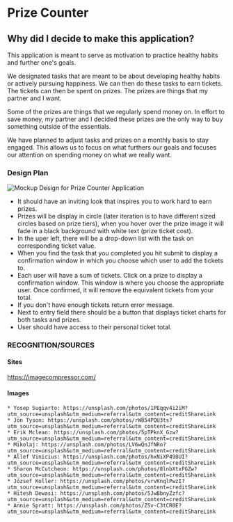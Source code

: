 Prize Counter
=========
## Why did I decide to make this application?

This application is meant to serve as motivation to practice healthy habits and further one's goals.

We designated tasks that are meant to be about developing healthy habits or actively pursuing happiness. We can then do these tasks to earn tickets. The tickets can then be spent on prizes. The prizes are things that my partner and I want.

Some of the prizes are things that we regularly spend money on. In effort to save money, my partner and I decided these prizes are the only way to buy something outside of the essentials.

We have planned to adjust tasks and prizes on a monthly basis to stay engaged. This allows us to focus on what furthers our goals and focuses our attention on spending money on what we really want.

### Design Plan 

![Mockup Design for Prize Counter Application](https://github.com/robbiemwoolf/prizeCounter/blob/main/docs/images/designmockup-min.png?raw=true)

* It should have an inviting look that inspires you to work hard to earn prizes.
* Prizes will be display in circle (later iteration is to have different sized circles based on prize tiers), when you hover over the prize image it will fade in a black background with white text (prize ticket cost).
* In the uper left, there will be a drop-down list with the task on corresponding ticket value. 
* When you find the task that you completed you hit submit to display a confirmation window in which you choose which user to add the tickets to. 
* Each user will have a sum of tickets. Click on a prize to display a confirmation window. This window is where you choose the appropriate user. Once confirmed, it will remove the equivalent tickets from your total. 
* If you don't have enough tickets return error message. 
* Next to entry field there should be a button that displays ticket charts for both tasks and prizes.
* User should have access to their personal ticket total.

### RECOGNITION/SOURCES
#### Sites
  https://imagecompressor.com/
#### Images
    * Yosep Sugiarto: https://unsplash.com/photos/1PEqqv4i2iM?utm_source=unsplash&utm_medium=referral&utm_content=creditShareLink
    * Jon Tyson: https://unsplash.com/photos/rW854PQU3ts?utm_source=unsplash&utm_medium=referral&utm_content=creditShareLink
    * Erik Mclean: https://unsplash.com/photos/5pTPknX_Gzw?utm_source=unsplash&utm_medium=referral&utm_content=creditShareLink
    * Mikolaj: https://unsplash.com/photos/LV6wQnJfNRo?utm_source=unsplash&utm_medium=referral&utm_content=creditShareLink
    * Allef Vinicius: https://unsplash.com/photos/hxNiXP498UI?utm_source=unsplash&utm_medium=referral&utm_content=creditShareLink
    * Sharon McCutcheon: https://unsplash.com/photos/8lnbXtxFGZw?utm_source=unsplash&utm_medium=referral&utm_content=creditShareLink
    * József Koller: https://unsplash.com/photos/vrvKnqlPwzI?utm_source=unsplash&utm_medium=referral&utm_content=creditShareLink
    * Hitesh Dewasi: https://unsplash.com/photos/5JwBbnyZzfc?utm_source=unsplash&utm_medium=referral&utm_content=creditShareLink
    * Annie Spratt: https://unsplash.com/photos/ZSv-C3tCR0E?utm_source=unsplash&utm_medium=referral&utm_content=creditShareLink 
